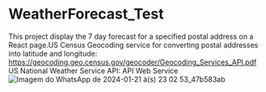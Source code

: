 # WeatherForecast_Test
This project display the 7 day forecast for a specified postal address on a React page.US Census Geocoding service for converting postal addresses into latitude and longitude: https://geocoding.geo.census.gov/geocoder/Geocoding_Services_API.pdf US National Weather Service API: API Web Service 
![Imagem do WhatsApp de 2024-01-21 à(s) 23 02 53_47b583ab](https://github.com/LucasJuan/WeatherForecast_Test/assets/60763284/d83ff22d-4630-4862-87b4-ab1fc999788a)
